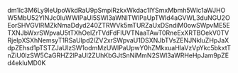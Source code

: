 dm1lc3M6Ly9leUpoWkdRaU9pSmpiRzkxWkdac1lYSmxMbmh5Wlc1aWJHOW5MbU52YlNJc0luWWlPaUl5SWl3aWNITWlPaUpTWld4aGVWL3duNGU2OEorSHVGVlRMZkNmaDdyd240ZTRWVk5mTURZaUxDSndiM0owSWpvME5ETXNJbWxrSWpvaU5tTXhOelZrTVdFdFlUVTNaaTAwT0RneExXRTBOekV0TVRjelpXSXhNemsyT1RSaUlpd2lZV2xrSWpvaU1DSXNJbTVsZENJNkluZHpJaXdpZEhsd1pTSTZJaUlzSW1odmMzUWlPaUpwY0hZMkxuaHlaVzVpYkc5bkxtTnZiU0lzSW5CaGRHZ2lPaUl2ZUhKbGJtSnNiMmN2SWl3aWRHeHpJam9pZEd4ekluMD0K